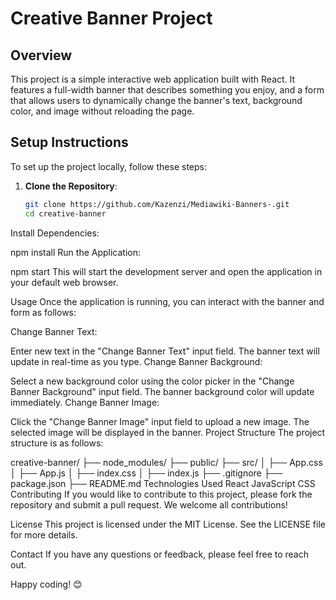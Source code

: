 # Creative Banner Project

## Overview
This project is a simple interactive web application built with React. It features a full-width banner that describes something you enjoy, and a form that allows users to dynamically change the banner's text, background color, and image without reloading the page.

## Setup Instructions
To set up the project locally, follow these steps:

1. **Clone the Repository**:
   ```bash
   git clone https://github.com/Kazenzi/Mediawiki-Banners-.git
   cd creative-banner
Install Dependencies:

npm install
Run the Application:

npm start
This will start the development server and open the application in your default web browser.

Usage
Once the application is running, you can interact with the banner and form as follows:

Change Banner Text:

Enter new text in the "Change Banner Text" input field.
The banner text will update in real-time as you type.
Change Banner Background:

Select a new background color using the color picker in the "Change Banner Background" input field.
The banner background color will update immediately.
Change Banner Image:

Click the "Change Banner Image" input field to upload a new image.
The selected image will be displayed in the banner.
Project Structure
The project structure is as follows:

creative-banner/
├── node_modules/
├── public/
├── src/
│   ├── App.css
│   ├── App.js
│   ├── index.css
│   ├── index.js
├── .gitignore
├── package.json
├── README.md
Technologies Used
React
JavaScript
CSS
Contributing
If you would like to contribute to this project, please fork the repository and submit a pull request. We welcome all contributions!

License
This project is licensed under the MIT License. See the LICENSE file for more details.

Contact
If you have any questions or feedback, please feel free to reach out.

Happy coding! 😊
